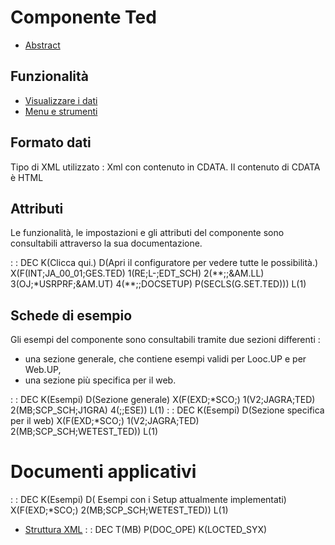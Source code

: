 # Componente Ted

- [Abstract](Sorgenti/DOC/TA/B£AMO/LOCTED_F00)

## Funzionalità
- [Visualizzare i dati](Sorgenti/DOC/TA/B£AMO/LOCTED_F01)
- [Menu e strumenti](Sorgenti/DOC/TA/B£AMO/LOCTED_F03)

## Formato dati
Tipo di XML utilizzato :  Xml con contenuto in CDATA. Il contenuto di CDATA è HTML

## Attributi
Le funzionalità, le impostazioni e gli attributi del componente sono consultabili attraverso la sua documentazione.

 :  : DEC K(Clicca qui.) D(Apri il configuratore per vedere tutte le possibilità.) X(F(INT;JA_00_01;GES.TED) 1(RE;L-;EDT_SCH) 2(\*\*;;&AM.LL) 3(OJ;\*USRPRF;&AM.UT) 4(\*\*;;DOCSETUP) P(SECLS(G.SET.TED))) L(1)

## Schede di esempio
Gli esempi del componente sono consultabili tramite due sezioni differenti : 
- una sezione generale, che contiene esempi validi per Looc.UP e per Web.UP,
- una sezione più specifica per il web.

 :  : DEC K(Esempi) D(Sezione generale) X(F(EXD;\*SCO;) 1(V2;JAGRA;TED) 2(MB;SCP_SCH;J1GRA) 4(;;ESE)) L(1)
 :  : DEC K(Esempi) D(Sezione specifica per il web) X(F(EXD;\*SCO;) 1(V2;JAGRA;TED) 2(MB;SCP_SCH;WETEST_TED)) L(1)

# Documenti applicativi
 :  : DEC K(Esempi) D( Esempi con i Setup attualmente implementati) X(F(EXD;\*SCO;) 2(MB;SCP_SCH;WETEST_TED)) L(1)
- [Struttura XML](Sorgenti/DOC/TA/B£AMO/LOCTED_XML)
 :  : DEC T(MB) P(DOC_OPE) K(LOCTED_SYX)
